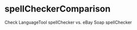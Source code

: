 spellCheckerComparison
======================
Check LanguageTool spellChecker vs. eBay Soap spellChecker
